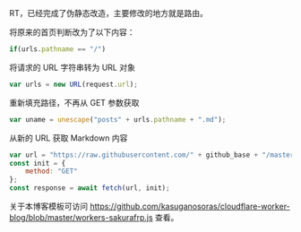 RT，已经完成了伪静态改造，主要修改的地方就是路由。

将原来的首页判断改为了以下内容：

```javascript
if(urls.pathname == "/")
```

将请求的 URL 字符串转为 URL 对象

```javascript
var urls = new URL(request.url);
```

重新填充路径，不再从 GET 参数获取

```javascript
var uname = unescape("posts" + urls.pathname + ".md");
```

从新的 URL 获取 Markdown 内容

```javascript
var url = "https://raw.githubusercontent.com/" + github_base + "/master/posts" + urls.pathname + ".md";
const init = {
    method: "GET"
};
const response = await fetch(url, init);
```

关于本博客模板可访问 https://github.com/kasuganosoras/cloudflare-worker-blog/blob/master/workers-sakurafrp.js 查看。


